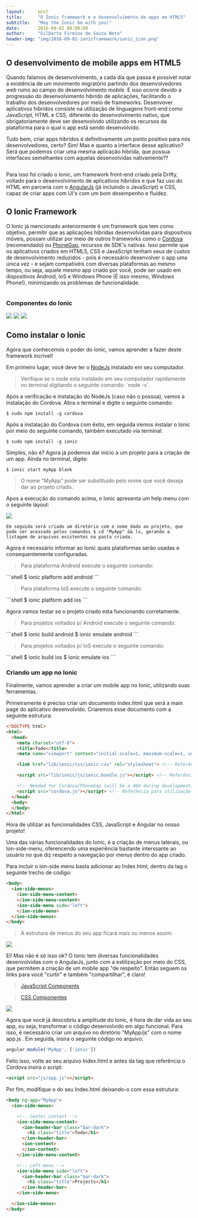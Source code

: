 ```yaml
---
layout:     post
title:      "O Ionic framework e o desenvolvimento de apps em HTML5"
subtitle:   "May the Ionic be with you!"
date:       2016-09-02 00:00:00
author:     "Gilberto Firmino de Souza Neto"
header-img: "img/2016-09-02-ionicframework/ionic_icon.png"
---
```


<h2 class="section-heading"> O desenvolvimento de mobile apps em HTML5 </h2>

Quando falamos de desenvolvimento, a cada dia que passa é possível notar a existência de um movimento migratório
partindo dos desenvolvedores _web_ rumo ao campo do desenvolvimento _mobile_. E isso ocorre devido a progressão
do desenvolvimento hibrido de aplicações, facilitando o trabalho dos desenvolvedores por meio de frameworks. Desenvover aplicativos hibridos consiste na utilização de linguagens front-end como JavaScript, HTML e CSS, diferente do desenvolvimento nativo, que obrigatoriamente deve ser desenvolvido utilizando os recursos da plataforma para o qual o app está sendo desenvolvido.
  
Tudo bem, criar apps hibridos é definitivamente um ponto positivo para nós desenvolvedores, certo? Sim! Mas e quanto a interface desse aplicativo? Será que podemos criar uma mesma aplicação hibrida, que possua interfaces semelhantes com aquelas desenvolvidas nativamente?? 
  
<img src="https://cdn.meme.am/instances/400x/66555912.jpg" alt="" style="margin: 0 auto;"/>
  
Para isso foi criado o Ionic, um framework front-end criado pela Drifty, voltado para o desenvolvimento de aplicativos hibridos e que faz uso do HTML em parceria com o <a href="https://angularjs.org/">AngularJs</a> (já incluindo o JavaScript) e CSS, capaz de criar apps com UI's 
com um bom desempenho e fluidez.

<h2 class="section-heading"> O Ionic Framework </h2>

O Ionic já mencionado anteriormente é um framework que tem como objetivo, permitir que as aplicações hibridas desenvolvidas para dispositvos móveis, possam utilizar por meio de outros frameworks como o <a href="https://cordova.apache.org/">Cordova</a> (recomendado) ou <a href="http://phonegap.com/"> PhoneGap</a>, recursos de SDK's nativas. Isso permite que os aplicativos criados em HTML5, CSS e JavaScript tenham seus de custos de desenvolvimento reduzidos - pois é necessário desenvolver o app uma única vez - e sejam compativéis com diversas plataformas ao mesmo tempo, ou seja, aquele mesmo app criado por você, pode ser usado em dispositivos Android, IoS e Windows Phone (É isso mesmo, Windows Phone!), minimizando os problemas de funcionalidade.

<img src="http://www.reactiongifs.com/wp-content/uploads/2011/09/mind_blown.gif" alt="" style="margin: 0 auto;"/>

<h3> Componentes do Ionic </h3>

<img src="https://http2.mlstatic.com/curso-html5-em-video-bnus-css3-e-javascript-D_NQ_NP_882011-MLB20456508120_102015-O.jpg"/>
<img src="http://www.w3schools.com/angular/pic_angular.jpg"/>
<img src="http://devgirl.org/wp-content/uploads/2014/02/cordova_bot.png"/>

<h2 class="section heading"> Como instalar o Ionic </h2>

Agora que conhecemos o poder do Ionic, vamos aprender a fazer deste framework incrível! 

Em primeiro lugar, você deve ter o <a href="https://nodejs.org/en/">NodeJs</a> instalado em seu computador.

<blockquote>Verifique se o node esta instalado em seu computador rapidamente no terminal digitando o seguinte comando: `node -v`.</blockquote>

Após a verificação e instalação do NodeJs (caso não o possua), vamos a instalação do Cordova. Abra o terminal e digite o seguinte comando:

```shell
$ sudo npm install -g cordova
```

Após a instalação do Cordova com êxito, em seguida iremos instalar o Ionic por meio do seguinte comando, também executado via terminal:

```shell
$ sudo npm install -g ionic
```

Simples, não é? Agora já podemos dar inicio a um projeto para a criação de um app. Ainda no terminal, digite:

```shell
$ ionic start myApp blank
```

<blockquote>O nome "MyApp" pode ser substituido pelo nome que você deseja dar ao projeto criado.</blockquote>

Apos a execução do comando acima, o Ionic apresenta um help menu com o seguinte layout:


<img src="http://tutsmais.com.br/blog/wp-content/uploads/2015/04/Screen-Shot-2015-04-30-at-00.20.05.png"/>

```text
Em seguida será criado um diretório com o nome dado ao projeto, que pode ser acessado pelos comandos $ cd "MyApp" && ls, gerando a listagem de arquivos existentes na pasta criada.
```
Agora é necessário informar ao Ionic quais plataformas serão usadas e consequentemente configuradas.

<blockquote> Para plataforma Android execute o seguinte comando: </blockquote>
```shell
$ ionic platform add android
```
<blockquote> Para plataforma IoS execute o seguinte comando: </blockquote>
```shell
$ ionic platform add ios
```

Agora vamos testar se o projeto criado esta funcionando corretamente.

<blockquote> Para projetos voltados p/ Android execute o seguinte comando: </blockquote>
```shell
$ ionic build android
$ ionic emulate android
```
<blockquote> Para projetos voltados p/ IoS execute o seguinte comando: </blockquote>
```shell
$ ionic build ios
$ ionic emulate ios
```

<h3 section="header"> Criando um app no Ionic </h3> 

Finalmente, vamos aprender a criar um mobile app no Ionic, utilizando suas ferramentas.

Primeiramente é preciso criar um documento index.html que será a main page do aplicativo desenvolvido. Criaremos esse documento com a seguinte estrutura:

```html
<!DOCTYPE html>
<html>
  <head>
    <meta charset="utf-8">
    <title>Todo</title>
    <meta name="viewport" content="initial-scale=1, maximum-scale=1, user-scalable=no, width=device-width">

    <link href="lib/ionic/css/ionic.css" rel="stylesheet"> <!-- Referência para utilização dos recursos CSS do IONIC -->

    <script src="lib/ionic/js/ionic.bundle.js"></script> <!-- Referência para utilização dos recursos JS e Angular do IONIC -->

    <!-- Needed for Cordova/PhoneGap (will be a 404 during development) -->
    <script src="cordova.js"></script> <!-- Referência para utilização dos recursos do Cordova -->
  </head>
  <body>
  </body>
</html>
```

Hora de utilizar as funcionalidades CSS, JavaScript e Angular no nosso projeto! 

Uma das várias funcionalidades do Ionic, é a criação de menus laterais, ou Ion-side-menu, oferencendo uma experiência bastante interssante ao usuário no que diz respeito a navegação por menus dentro do app criado. 

Para incluir o ion-side menu basta adicionar ao Index.html, dentro da tag o seguinte trecho de código:

```html
<body>
  <ion-side-menus>
    <ion-side-menu-content>
    </ion-side-menu-content>
    <ion-side-menu side="left">
    </ion-side-menu>
  </ion-side-menus>
</body>
```
<blockquote> A estrutura de menus do seu app ficará mais ou menos assim: </blockquote>

<img src="http://ionicframework.com.s3.amazonaws.com/guide/0.1.0/3-mockup.png"/>

Ei! Mas não é só isso ok? O Ionic tem diversas funcionalidades desenvolvidas com o AngularJs, junto com a estilização por meio do CSS, que permitem a criação de um mobile app "de respeito". Então seguem os links para você "curtir" e também "compartilhar", é claro!

<blockquote><a href="http://ionicframework.com/docs/api/">JavaScript Components</a></blockquote>
<blockquote><a href="http://ionicframework.com/docs/components/">CSS Componentes</a></blockquote>

<img src="http://i2.kym-cdn.com/photos/images/original/000/538/716/7f5.gif"/>

Agora que você já descobriu a amplitude do Ionic, é hora de dar vida ao seu app, ou seja, transformar o código desenvolvido em algo funcional. Para isso, é necessário criar um arquivo no diretório "MyApp/js" com o nome app.js . Em seguida, insira o seguinte código no arquivo:

```javascript
angular.module('MyApp', ['ionic'])
```
Feito isso, volte ao seu arquivo Index.html e antes da tag que referência o Cordova insira o script:
```html
<script src="js/app.js"></script>
```
Por fim, modifique o <body> do seu Index.html deixando-o com essa estrutura:

```html
<body ng-app="MyApp">
  <ion-side-menus>

    <!-- Center content -->
    <ion-side-menu-content>
      <ion-header-bar class="bar-dark">
        <h1 class="title">Todo</h1>
      </ion-header-bar>
      <ion-content>
      </ion-content>
    </ion-side-menu-content>

    <!-- Left menu -->
    <ion-side-menu side="left">
      <ion-header-bar class="bar-dark">
        <h1 class="title">Projects</h1>
      </ion-header-bar>
    </ion-side-menu>

  </ion-side-menus>
</body>
```
